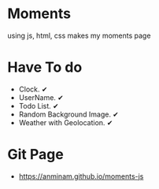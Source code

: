 # Moments
using js, html, css makes my moments page

# Have To do
 - Clock. ✔
 - UserName. ✔
 - Todo List. ✔
 - Random Background Image. ✔
 - Weather with Geolocation. ✔

# Git Page
 - https://anminam.github.io/moments-js